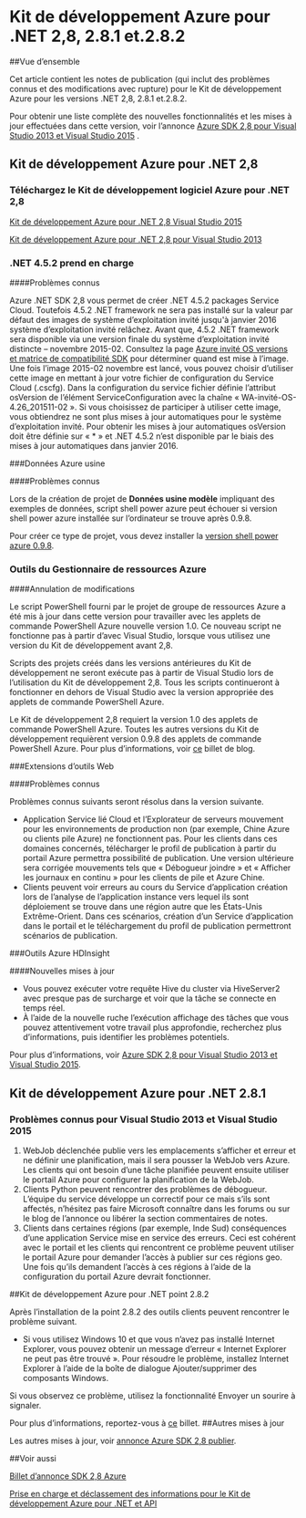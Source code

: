 
<properties 
   pageTitle="Notes de mise à jour de SDK Azure pour .NET 2,8" 
   description="Notes de mise à jour de SDK Azure pour .NET 2,8" 
   services="app-service\web" 
   documentationCenter=".net" 
   authors="Juliako" 
   manager="erikre" 
   editor=""/>

<tags
   ms.service="app-service"
   ms.devlang="multiple"
   ms.topic="article"
   ms.tgt_pltfrm="na"
   ms.workload="integration" 
   ms.date="10/17/2016"
   ms.author="juliako"/>
 
# <a name="azure-sdk-for-net-28-281-and-282"></a>Kit de développement Azure pour .NET 2,8, 2.8.1 et.2.8.2

##<a name="overview"></a>Vue d’ensemble
 
Cet article contient les notes de publication (qui inclut des problèmes connus et des modifications avec rupture) pour le Kit de développement Azure pour les versions .NET 2,8, 2.8.1 et.2.8.2. 

Pour obtenir une liste complète des nouvelles fonctionnalités et les mises à jour effectuées dans cette version, voir l’annonce [Azure SDK 2,8 pour Visual Studio 2013 et Visual Studio 2015](https://azure.microsoft.com/blog/announcing-the-azure-sdk-2-8-for-net/) . 

##  <a name="azure-sdk-for-net-28"></a>Kit de développement Azure pour .NET 2,8

### <a name="download-azure-sdk-for-net-28"></a>Téléchargez le Kit de développement logiciel Azure pour .NET 2,8

[Kit de développement Azure pour .NET 2,8 Visual Studio 2015](http://go.microsoft.com/fwlink/?LinkId=699285) 

[Kit de développement Azure pour .NET 2,8 pour Visual Studio 2013](http://go.microsoft.com/fwlink/?LinkId=699287)
 
### <a name="net-452-support"></a>.NET 4.5.2 prend en charge 

####<a name="known-issues"></a>Problèmes connus

Azure .NET SDK 2,8 vous permet de créer .NET 4.5.2 packages Service Cloud. Toutefois 4.5.2 .NET framework ne sera pas installé sur la valeur par défaut des images de système d’exploitation invité jusqu'à janvier 2016 système d’exploitation invité relâchez. Avant que, 4.5.2 .NET framework sera disponible via une version finale du système d’exploitation invité distincte – novembre 2015-02. Consultez la page [Azure invité OS versions et matrice de compatibilité SDK](../cloud-services/cloud-services-guestos-update-matrix.md) pour déterminer quand est mise à l’image.  Une fois l’image 2015-02 novembre est lancé, vous pouvez choisir d’utiliser cette image en mettant à jour votre fichier de configuration du Service Cloud (.cscfg). Dans la configuration du service fichier définie l’attribut osVersion de l’élément ServiceConfiguration avec la chaîne « WA-invité-OS-4.26_201511-02 ». Si vous choisissez de participer à utiliser cette image, vous obtiendrez ne sont plus mises à jour automatiques pour le système d’exploitation invité. Pour obtenir les mises à jour automatiques osVersion doit être définie sur « * » et .NET 4.5.2 n’est disponible par le biais des mises à jour automatiques dans janvier 2016.

###<a name="azure-data-factory"></a>Données Azure usine

####<a name="known-issues"></a>Problèmes connus 

Lors de la création de projet de **Données usine modèle** impliquant des exemples de données, script shell power azure peut échouer si version shell power azure installée sur l’ordinateur se trouve après 0.9.8.

Pour créer ce type de projet, vous devez installer la [version shell power azure 0.9.8](https://github.com/Azure/azure-powershell/releases/download/v0.9.8-September2015/azure-powershell.0.9.8.msi).


### <a name="azure-resource-manager-tools"></a>Outils du Gestionnaire de ressources Azure 

####<a name="breaking-changes"></a>Annulation de modifications

Le script PowerShell fourni par le projet de groupe de ressources Azure a été mis à jour dans cette version pour travailler avec les applets de commande PowerShell Azure nouvelle version 1.0.  Ce nouveau script ne fonctionne pas à partir d’avec Visual Studio, lorsque vous utilisez une version du Kit de développement avant 2,8.  

Scripts des projets créés dans les versions antérieures du Kit de développement ne seront exécute pas à partir de Visual Studio lors de l’utilisation du Kit de développement 2,8.  Tous les scripts continueront à fonctionner en dehors de Visual Studio avec la version appropriée des applets de commande PowerShell Azure.  

Le Kit de développement 2,8 requiert la version 1.0 des applets de commande PowerShell Azure.  Toutes les autres versions du Kit de développement requièrent version 0.9.8 des applets de commande PowerShell Azure.  Pour plus d’informations, voir [ce](http://go.microsoft.com/fwlink/?LinkID=623011) billet de blog.

###<a name="web-tools-extensions"></a>Extensions d’outils Web

####<a name="known-issues"></a>Problèmes connus

Problèmes connus suivants seront résolus dans la version suivante.

- Application Service lié Cloud et l’Explorateur de serveurs mouvement pour les environnements de production non (par exemple, Chine Azure ou clients pile Azure) ne fonctionnent pas. Pour les clients dans ces domaines concernés, télécharger le profil de publication à partir du portail Azure permettra possibilité de publication. Une version ultérieure sera corrigée mouvements tels que « Débogueur joindre » et « Afficher les journaux en continu » pour les clients de pile et Azure Chine. 
- Clients peuvent voir erreurs au cours du Service d’application création lors de l’analyse de l’application instance vers lequel ils sont déploiement se trouve dans une région autre que les États-Unis Extrême-Orient. Dans ces scénarios, création d’un Service d’application dans le portail et le téléchargement du profil de publication permettront scénarios de publication. 

###<a name="azure-hdinsight-tools"></a>Outils Azure HDInsight

####<a name="new-updates"></a>Nouvelles mises à jour

- Vous pouvez exécuter votre requête Hive du cluster via HiveServer2 avec presque pas de surcharge et voir que la tâche se connecte en temps réel.
- À l’aide de la nouvelle ruche l’exécution affichage des tâches que vous pouvez attentivement votre travail plus approfondie, recherchez plus d’informations, puis identifier les problèmes potentiels.

Pour plus d’informations, voir [Azure SDK 2,8 pour Visual Studio 2013 et Visual Studio 2015](https://azure.microsoft.com/blog/announcing-the-azure-sdk-2-8-for-net/). 

## <a name="azure-sdk-for-net-281"></a>Kit de développement Azure pour .NET 2.8.1

### <a name="known-issues-for-visual-studio-2013-and-visual-studio-2015"></a>Problèmes connus pour Visual Studio 2013 et Visual Studio 2015
 
1. WebJob déclenchée publie vers les emplacements s’afficher et erreur et ne définir une planification, mais il sera pousser la WebJob vers Azure. Les clients qui ont besoin d’une tâche planifiée peuvent ensuite utiliser le portail Azure pour configurer la planification de la WebJob. 
2. Clients Python peuvent rencontrer des problèmes de débogueur. L’équipe du service développe un correctif pour ce mais s’ils sont affectés, n’hésitez pas faire Microsoft connaître dans les forums ou sur le blog de l’annonce ou libérer la section commentaires de notes. 
3. Clients dans certaines régions (par exemple, Inde Sud) conséquences d’une application Service mise en service des erreurs. Ceci est cohérent avec le portail et les clients qui rencontrent ce problème peuvent utiliser le portail Azure pour demander l’accès à publier sur ces régions geo. Une fois qu’ils demandent l’accès à ces régions à l’aide de la configuration du portail Azure devrait fonctionner. 

##<a name="azure-sdk-for-net-282"></a>Kit de développement Azure pour .NET point 2.8.2

Après l’installation de la point 2.8.2 des outils clients peuvent rencontrer le problème suivant.         

- Si vous utilisez Windows 10 et que vous n’avez pas installé Internet Explorer, vous pouvez obtenir un message d’erreur « Internet Explorer ne peut pas être trouvé ».
Pour résoudre le problème, installez Internet Explorer à l’aide de la boîte de dialogue Ajouter/supprimer des composants Windows.

Si vous observez ce problème, utilisez la fonctionnalité Envoyer un sourire à signaler.

Pour plus d’informations, reportez-vous à [ce](https://azure.microsoft.com/blog/announcing-azure-sdk-2-8-2-for-net/) billet.
##<a name="other-updates"></a>Autres mises à jour

Les autres mises à jour, voir [annonce Azure SDK 2,8 publier](https://azure.microsoft.com/blog/announcing-the-azure-sdk-2-8-for-net/).

##<a name="also-see"></a>Voir aussi

[Billet d’annonce SDK 2,8 Azure](https://azure.microsoft.com/blog/announcing-the-azure-sdk-2-8-for-net/)

[Prise en charge et déclassement des informations pour le Kit de développement Azure pour .NET et API](https://msdn.microsoft.com/library/azure/dn479282.aspx)

